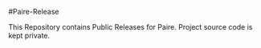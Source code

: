 #Paire-Release

This Repository contains Public Releases for Paire. Project source code is kept private. 
